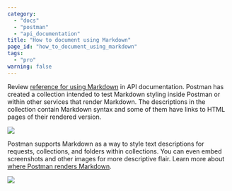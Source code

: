 ```yaml
---
category: 
  - "docs"
  - "postman"
  - "api_documentation"
title: "How to document using Markdown"
page_id: "how_to_document_using_markdown"
tags: 
  - "pro"
warning: false
---
```



Review [reference for using Markdown](https://documenter.getpostman.com/view/33232/markdown-in-api-documentation/JsGc) in API documentation. Postman has created a collection intended to test Markdown styling inside Postman or within other services that render Markdown. The descriptions in the collection contain Markdown syntax and some of them have links to HTML pages of their rendered version. 

![](https://s3.amazonaws.com/postman-static-getpostman-com/postman-docs/59188697.png)

Postman supports Markdown as a way to style text descriptions for requests, collections, and folders within collections. You can even embed screenshots and other images for more descriptive flair. Learn more about [where Postman renders Markdown](/docs/postman/collections/using_markdown_for_descriptions).

![](https://s3.amazonaws.com/postman-static-getpostman-com/postman-docs/59188247.png)
